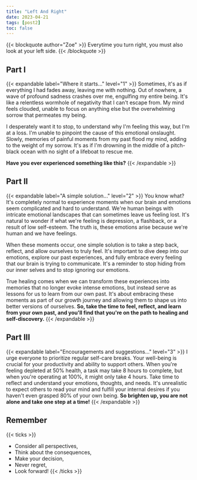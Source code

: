 ```yaml
---
title: "Left And Right"
date: 2023-04-21
tags: [post2]
toc: false
---
```


{{< blockquote author="Zoe" >}}
Everytime you turn right, you must also look at your left side.
{{< /blockquote >}}

## Part I

{{< expandable label="Where it starts..." level="1" >}}
Sometimes, it's as if everything I had fades away, leaving me with nothing. Out of nowhere, a wave of profound sadness crashes over me, engulfing my entire being. It's like a relentless wormhole of negativity that I can't escape from. My mind feels clouded, unable to focus on anything else but the overwhelming sorrow that permeates my being.

I desperately want it to stop, to understand why I'm feeling this way, but I'm at a loss. I'm unable to pinpoint the cause of this emotional onslaught. Slowly, memories of painful moments from my past flood my mind, adding to the weight of my sorrow. It's as if I'm drowning in the middle of a pitch-black ocean with no sight of a lifeboat to rescue me.

**Have you ever experienced something like this?**
{{< /expandable >}}

## Part II

{{< expandable label="A simple solution..." level="2" >}}
You know what? It's completely normal to experience moments when our brain and emotions seem complicated and hard to understand. We're human beings with intricate emotional landscapes that can sometimes leave us feeling lost. It's natural to wonder if what we're feeling is depression, a flashback, or a result of low self-esteem. The truth is, these emotions arise because we're human and we have feelings.

When these moments occur, one simple solution is to take a step back, reflect, and allow ourselves to truly feel. It's important to dive deep into our emotions, explore our past experiences, and fully embrace every feeling that our brain is trying to communicate. It's a reminder to stop hiding from our inner selves and to stop ignoring our emotions.

True healing comes when we can transform these experiences into memories that no longer evoke intense emotions, but instead serve as lessons for us to learn from our own past. It's about embracing these moments as part of our growth journey and allowing them to shape us into better versions of ourselves. **So, take the time to feel, reflect, and learn from your own past, and you'll find that you're on the path to healing and self-discovery.**
{{< /expandable >}}

## Part III

{{< expandable label="Encouragements and suggestions..." level="3" >}}
I urge everyone to prioritize regular self-care breaks. Your well-being is crucial for your productivity and ability to support others. When you're feeling depleted at 50% health, a task may take 8 hours to complete, but when you're operating at 100%, it might only take 4 hours. Take time to reflect and understand your emotions, thoughts, and needs. It's unrealistic to expect others to read your mind and fulfill your internal desires if you haven't even grasped 80% of your own being. **So brighten up, you are not alone and take one step at a time!**
{{< /expandable >}}

## Remember

{{< ticks >}}

- Consider all perspectives,
- Think about the consequences,
- Make your decision,
- Never regret,
- Look forward!
  {{< /ticks >}}
